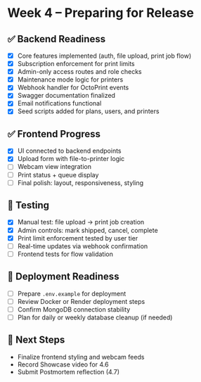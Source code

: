 # Week 4 – Preparing for Release

## ✅ Backend Readiness

- [x] Core features implemented (auth, file upload, print job flow)
- [x] Subscription enforcement for print limits
- [x] Admin-only access routes and role checks
- [x] Maintenance mode logic for printers
- [x] Webhook handler for OctoPrint events
- [x] Swagger documentation finalized
- [x] Email notifications functional
- [x] Seed scripts added for plans, users, and printers

## ✅ Frontend Progress

- [x] UI connected to backend endpoints
- [x] Upload form with file-to-printer logic
- [ ] Webcam view integration
- [ ] Print status + queue display
- [ ] Final polish: layout, responsiveness, styling

## 🧪 Testing

- [x] Manual test: file upload → print job creation
- [x] Admin controls: mark shipped, cancel, complete
- [x] Print limit enforcement tested by user tier
- [ ] Real-time updates via webhook confirmation
- [ ] Frontend tests for flow validation

## 🚀 Deployment Readiness

- [ ] Prepare `.env.example` for deployment
- [ ] Review Docker or Render deployment steps
- [ ] Confirm MongoDB connection stability
- [ ] Plan for daily or weekly database cleanup (if needed)

## 🔄 Next Steps

- Finalize frontend styling and webcam feeds
- Record Showcase video for 4.6
- Submit Postmortem reflection (4.7)

